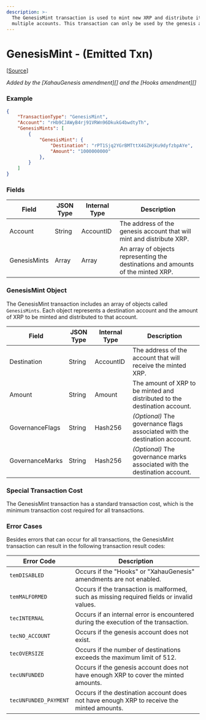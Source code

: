 ```yaml
---
description: >-
  The GenesisMint transaction is used to mint new XRP and distribute it to
  multiple accounts. This transaction can only be used by the genesis account.
---
```


# GenesisMint - (Emitted Txn)

\[[Source](https://github.com/ripple/rippled/blob/develop/src/ripple/app/tx/impl/GenesisMint.cpp)]

_Added by the \[XahauGenesis amendment]\[] and the \[Hooks amendment]\[]_

### Example

```json
{
    "TransactionType": "GenesisMint",
    "Account": "rHb9CJAWyB4rj91VRWn96DkukG4bwdtyTh",
    "GenesisMints": [
        {
            "GenesisMint": {
                "Destination": "rPT1Sjq2YGrBMTttX4GZHjKu9dyfzbpAYe",
                "Amount": "1000000000"
            },
        }
    ]
}
```

### Fields

| Field        | JSON Type | Internal Type | Description                                                                      |
| ------------ | --------- | ------------- | -------------------------------------------------------------------------------- |
| Account      | String    | AccountID     | The address of the genesis account that will mint and distribute XRP.            |
| GenesisMints | Array     | Array         | An array of objects representing the destinations and amounts of the minted XRP. |

### GenesisMint Object

The GenesisMint transaction includes an array of objects called `GenesisMints`. Each object represents a destination account and the amount of XRP to be minted and distributed to that account.

| Field           | JSON Type | Internal Type | Description                                                                |
| --------------- | --------- | ------------- | -------------------------------------------------------------------------- |
| Destination     | String    | AccountID     | The address of the account that will receive the minted XRP.               |
| Amount          | String    | Amount        | The amount of XRP to be minted and distributed to the destination account. |
| GovernanceFlags | String    | Hash256       | _(Optional)_ The governance flags associated with the destination account. |
| GovernanceMarks | String    | Hash256       | _(Optional)_ The governance marks associated with the destination account. |

### Special Transaction Cost

The GenesisMint transaction has a standard transaction cost, which is the minimum transaction cost required for all transactions.

### Error Cases

Besides errors that can occur for all transactions, the GenesisMint transaction can result in the following transaction result codes:

| Error Code            | Description                                                                                |
| --------------------- | ------------------------------------------------------------------------------------------ |
| `temDISABLED`         | Occurs if the "Hooks" or "XahauGenesis" amendments are not enabled.                        |
| `temMALFORMED`        | Occurs if the transaction is malformed, such as missing required fields or invalid values. |
| `tecINTERNAL`         | Occurs if an internal error is encountered during the execution of the transaction.        |
| `tecNO_ACCOUNT`       | Occurs if the genesis account does not exist.                                              |
| `tecOVERSIZE`         | Occurs if the number of destinations exceeds the maximum limit of 512.                     |
| `tecUNFUNDED`         | Occurs if the genesis account does not have enough XRP to cover the minted amounts.        |
| `tecUNFUNDED_PAYMENT` | Occurs if the destination account does not have enough XRP to receive the minted amounts.  |
